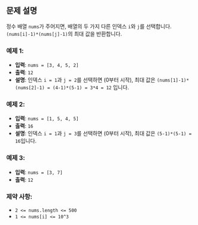 ## 문제 설명

정수 배열 `nums`가 주어지면, 배열의 두 가지 다른 인덱스 `i`와 `j`를 선택합니다. `(nums[i]-1)*(nums[j]-1)`의 최대 값을 반환합니다.

### 예제 1:

- **입력**: `nums = [3, 4, 5, 2]`
- **출력**: `12`
- **설명**: 인덱스 `i = 1`과 `j = 2`를 선택하면 (0부터 시작), 최대 값은 `(nums[1]-1)*(nums[2]-1) = (4-1)*(5-1) = 3*4 = 12` 입니다.

### 예제 2:

- **입력**: `nums = [1, 5, 4, 5]`
- **출력**: `16`
- **설명**: 인덱스 `i = 1`과 `j = 3`를 선택하면 (0부터 시작), 최대 값은 `(5-1)*(5-1) = 16`입니다.

### 예제 3:

- **입력**: `nums = [3, 7]`
- **출력**: `12`

### 제약 사항:

- `2 <= nums.length <= 500`
- `1 <= nums[i] <= 10^3`